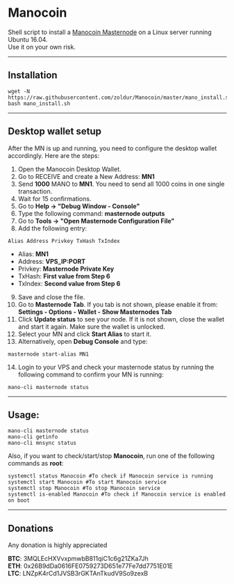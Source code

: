 # Manocoin
Shell script to install a [Manocoin Masternode](https://manocoin.org/) on a Linux server running Ubuntu 16.04.  
Use it on your own risk.  
***

## Installation
```
wget -N https://raw.githubusercontent.com/zoldur/Manocoin/master/mano_install.sh
bash mano_install.sh
```
***

## Desktop wallet setup  

After the MN is up and running, you need to configure the desktop wallet accordingly. Here are the steps:  
1. Open the Manocoin Desktop Wallet.  
2. Go to RECEIVE and create a New Address: **MN1**  
3. Send **1000** MANO to **MN1**. You need to send all 1000 coins in one single transaction.
4. Wait for 15 confirmations.  
5. Go to **Help -> "Debug Window - Console"**  
6. Type the following command: **masternode outputs**  
7. Go to  **Tools -> "Open Masternode Configuration File"**
8. Add the following entry:
```
Alias Address Privkey TxHash TxIndex
```
* Alias: **MN1**
* Address: **VPS_IP:PORT**
* Privkey: **Masternode Private Key**
* TxHash: **First value from Step 6**
* TxIndex:  **Second value from Step 6**
9. Save and close the file.
10. Go to **Masternode Tab**. If you tab is not shown, please enable it from: **Settings - Options - Wallet - Show Masternodes Tab**
11. Click **Update status** to see your node. If it is not shown, close the wallet and start it again. Make sure the wallet is unlocked.
12. Select your MN and click **Start Alias** to start it.
13. Alternatively, open **Debug Console** and type:
```
masternode start-alias MN1
```
14. Login to your VPS and check your masternode status by running the following command to confirm your MN is running:
```
mano-cli masternode status
```
***

## Usage:
```
mano-cli masternode status
mano-cli getinfo
mano-cli mnsync status
```
Also, if you want to check/start/stop **Manocoin**, run one of the following commands as **root**:

```
systemctl status Manocoin #To check if Manocoin service is running  
systemctl start Manocoin #To start Manocoin service  
systemctl stop Manocoin #To stop Manocoin service  
systemctl is-enabled Manocoin #To check if Manocoin service is enabled on boot  
```  
***

## Donations

Any donation is highly appreciated

**BTC**: 3MQLEcHXVvxpmwbB811qiC1c6g21ZKa7Jh  
**ETH**: 0x26B9dDa0616FE0759273D651e77Fe7dd7751E01E  
**LTC**: LNZpK4rCd1JVSB3rGKTAnTkudV9So9zexB  
